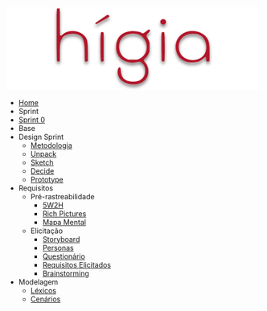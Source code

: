 <a href="/">
    <img src="assets/images/higia/higia.png" class="sidebar-logo">
</a>

- [Home](README.md)
- Sprint
- [Sprint 0](./00-sprint/sprint0)
- Base
- Design Sprint
  - [Metodologia](01-designSprint/metodologia.md)
  - [Unpack](./01-designSprint/brainstorming.md)
  - [Sketch](./01-designSprint/protipoPapel.md)
  - [Decide](./01-designSprint/prototipoMediaFidelidade.md)
  - [Prototype](../01-designSprint/prototipoAlta.md)
- Requisitos
  - Pré-rastreabilidade
    - [5W2H](./02-requisitos/pre-rastreabilidade/5w2h)
    - [Rich Pictures]()
    - [Mapa Mental](./02-requisitos/pre-rastreabilidade/mapaMental.md)
  - Elicitação
    - [Storyboard](./02-requisitos/elicitacao/storyboard.md)
    - [Personas](./02-requisitos/elicitacao/personas.md)
    - [Questionário](./02-requisitos/elicitacao/questionario.md)
    - [Requisitos Elicitados](./02-requisitos/elicitacao/requisitosElicitados.md)
    - [Brainstorming](../02-requisitos/elicitacao/brainstorming.md)
- Modelagem
  - [Léxicos](./modelagem/lexicos.md)
  - [Cenários](./modelagem/cenarios.md)
